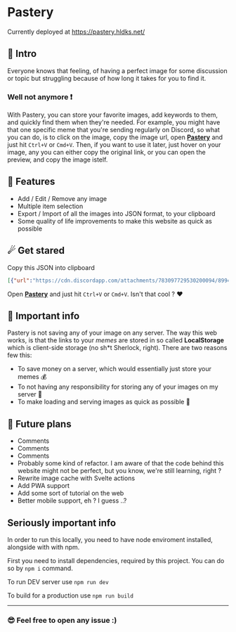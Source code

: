 # Pastery

Currently deployed at https://pastery.hldks.net/

## 👋 Intro
Everyone knows that feeling, of having a perfect image for some discussion or topic but struggling because of how long it takes for you to find it.

### **Well not anymore ❗**

With Pastery, you can store your favorite images, add keywords to them, and quickly find them when they're needed. For example, you might have that one specific meme that you're sending regularly on Discord, so what you can do, is to click on the image, copy the image url, open [**Pastery**](https://pastery.hldks.net/) and just hit `Ctrl+V` or `Cmd+V`. Then, if you want to use it later, just hover on your image, any you can either copy the original link, or you can open the preview, and copy the image istelf.

## 💯 Features
- Add / Edit / Remove any image
- Multiple item selection
- Export / Import of all the images into JSON format, to your clipboard
- Some quality of life improvements to make this website as quick as possible

## ☄ Get stared
Copy this JSON into clipboard
```json
[{"url":"https://cdn.discordapp.com/attachments/783097729530200094/899402138407534632/image0.png","keywords":"finding who asked"},{"url":"https://cdn.discordapp.com/attachments/822395486727962648/921219554477240350/20211217_025522.jpg","keywords":"opinion correct wrong"},{"url":"https://cdn.discordapp.com/emojis/771029769268494378.webp?v=1","keywords":"smile pepe"}]
```
Open [**Pastery**](https://pastery.hldks.net/) and just hit `Ctrl+V` or `Cmd+V`. Isn't that cool ? ❤

## 🚩 Important info
Pastery is not saving any of your image on any server. The way this web works, is that the links to your *memes* are stored in so called **LocalStorage** which is client-side storage (no sh\*t Sherlock, right). There are two reasons few this:
- To save money on a server, which would essentially just store your memes 💰
- To not having any responsibility for storing any of your images on my server 🚓
- To make loading and serving images as quick as possible 🤠

## 🤖 Future plans
- Comments
- Comments
- Comments
- Probably some kind of refactor. I am aware of that the code behind this website might not be perfect, but you know, we're still learning, right ?
- Rewrite image cache with Svelte actions
- Add PWA support
- Add some sort of tutorial on the web
- Better mobile support, eh ? I guess ..?

## Seriously important info
In order to run this locally, you need to have node enviroment installed, alongside with with npm.

First you need to install dependencies, required by this project. You can do so by `npm i` command.

To run DEV server use `npm run dev`

To build for a production use `npm run build`

---

### 😎 Feel free to open any issue :)